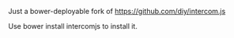 Just a bower-deployable fork of https://github.com/diy/intercom.js

Use bower install intercomjs to install it.

